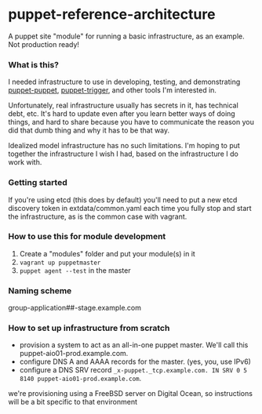 puppet-reference-architecture
=============================

A puppet site "module" for running a basic infrastructure, as an example. Not production ready!

### What is this?

I needed infrastructure to use in developing, testing, and demonstrating [puppet-puppet](https://github.com/puppetlabs-operations/puppet-puppet),
[puppet-trigger](https://github.com/danieldreier/puppet-trigger), and other tools I'm interested in. 

Unfortunately, real infrastructure usually has secrets in it, has technical debt, etc. It's hard to
update even after you learn better ways of doing things, and hard to share because you have to communicate
the reason you did that dumb thing and why it has to be that way.

Idealized model infrastructure has no such limitations. I'm hoping to put together the infrastructure I wish I had,
based on the infrastructure I do work with.


### Getting started

If you're using etcd (this does by default) you'll need to put a new etcd
discovery token in extdata/common.yaml each time you fully stop and start
the infrastructure, as is the common case with vagrant.


### How to use this for module development

1. Create a "modules" folder and put your module(s) in it
2. `vagrant up puppetmaster`
3. `puppet agent --test` in the master


### Naming scheme
group-application##-stage.example.com

### How to set up infrastructure from scratch

- provision a system to act as an all-in-one puppet master. We'll call this puppet-aio01-prod.example.com.
- configure DNS A and AAAA records for the master. (yes, you, use IPv6)
- configure a DNS SRV record `_x-puppet._tcp.example.com. IN SRV 0 5 8140 puppet-aio01-prod.example.com`.

we're provisioning using a FreeBSD server on Digital Ocean, so instructions will be a bit specific to that environment


